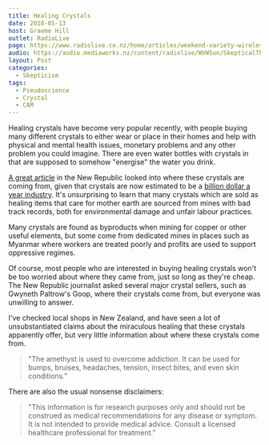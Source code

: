 ```yaml
---
title: Healing Crystals
date: 2018-05-13
host: Graeme Hill
outlet: RadioLive
page: https://www.radiolive.co.nz/home/articles/weekend-variety-wireless/2018/05/skeptical-thoughts--healing-crystals---wondermins.html
audio: https://audio.mediaworks.nz/content/radiolive/WVWSun/SkepticalThoughts13_05_18.mp3
layout: Post
categories:
  - Skepticism
tags:
  - Pseudoscience
  - Crystal
  - CAM
---
```


Healing crystals have become very popular recently, with people buying many different crystals to either wear or place in their homes and help with physical and mental health issues, monetary problems and any other problem you could imagine. There are even water bottles with crystals in that are supposed to somehow "energise" the water you drink.

<!-- more -->

[A great article](https://newrepublic.com/article/148190/know-healing-crystals-come-from) in the New Republic looked into where these crystals are coming from, given that crystals are now estimated to be a [billion dollar a year industry](https://www.fastcompany.com/40410406/is-there-a-crystal-bubble-inside-the-billion-dollar-healing-gemstone-industry). It's unsurprising to learn that many crystals which are sold as healing items that care for mother earth are sourced from mines with bad track records, both for environmental damage and unfair labour practices.

Many crystals are found as byproducts when mining for copper or other useful elements, but some come from dedicated mines in places such as Myanmar where workers are treated poorly and profits are used to support oppressive regimes.

Of course, most people who are interested in buying healing crystals won't be too worried about where they came from, just so long as they're cheap. The New Republic journalist asked several major crystal sellers, such as Gwyneth Paltrow's Goop, where their crystals come from, but everyone was unwilling to answer.

I've checked local shops in New Zealand, and have seen a lot of unsubstantiated claims about the miraculous healing that these crystals apparently offer, but very little information about where these crystals come from.

> "The amethyst is used to overcome addiction. It can be used for bumps, bruises, headaches, tension, insect bites, and even skin conditions."

There are also the usual nonsense disclaimers:

> "This information is for research purposes only and should not be construed as medical recommendations for any disease or symptom. It is not intended to provide medical advice. Consult a licensed healthcare professional for treatment."
